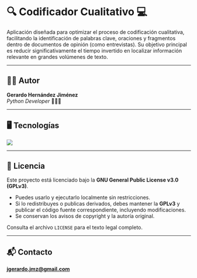# 🔍 Codificador Cualitativo 💻

Aplicación diseñada para optimizar el proceso de codificación cualitativa, facilitando la identificación de palabras clave, oraciones y fragmentos dentro de documentos de opinión (como entrevistas). Su objetivo principal es reducir significativamente el tiempo invertido en localizar información relevante en grandes volúmenes de texto.

---

## 👨‍💻 Autor

**Gerardo Hernández Jiménez**  
*Python Developer* 🧑‍💻🐍

---

## 🖥️ Tecnologías

[![](https://skillicons.dev/icons?i=py,vscode,git,github)](https://skillicons.dev)

---

## 📜 Licencia

Este proyecto está licenciado bajo la **GNU General Public License v3.0 (GPLv3)**.
- Puedes usarlo y ejecutarlo localmente sin restricciones.
- Si lo redistribuyes o publicas derivados, debes mantener la **GPLv3** y publicar el código fuente correspondiente, incluyendo modificaciones.
- Se conservan los avisos de copyright y la autoría original.
  
Consulta el archivo `LICENSE` para el texto legal completo.

---

## 📬 Contacto
**jgerardo.jmz@gmail.com**
